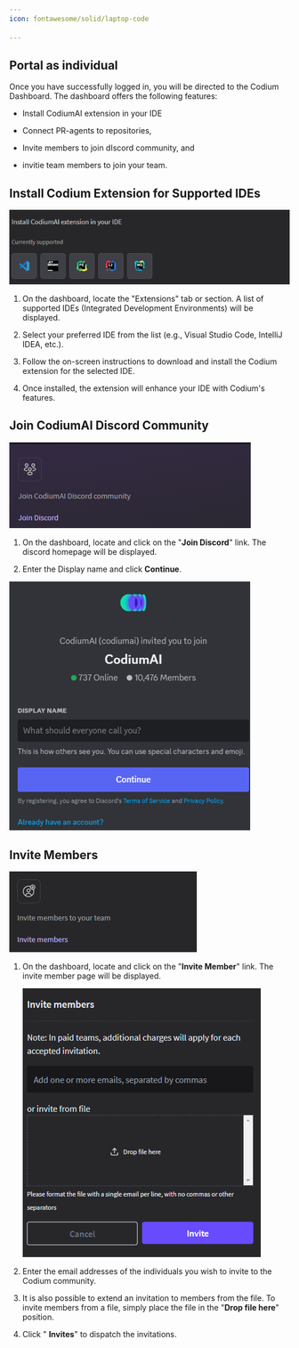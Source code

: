 ```yaml
---
icon: fontawesome/solid/laptop-code

---
```


## Portal as individual

Once you have successfully logged in, you will be directed to the Codium
Dashboard. The dashboard offers the following features:

-   Install CodiumAI extension in your IDE

-   Connect PR-agents to repositories,

-   Invite members to join dIscord community, and

-   invitie team members to join your team.

## Install Codium Extension for Supported IDEs 

![account_settings](../assets/supported_IDE.png)

1.  On the dashboard, locate the "Extensions" tab or section. A list of
    supported IDEs (Integrated Development Environments) will be displayed.

2.  Select your preferred IDE from the list (e.g., Visual Studio Code, IntelliJ
    IDEA, etc.).

3.  Follow the on-screen instructions to download and install the Codium
    extension for the selected IDE.

4.  Once installed, the extension will enhance your IDE with Codium's features.


## Join CodiumAI Discord Community

![join_codium](../assets/join_codium.png)

1.  On the dashboard, locate and click on the "**Join Discord**" link. The
    discord homepage will be displayed.

2.  Enter the Display name and click **Continue**.

![display_name](../assets/display_name.png)



## Invite Members

![invite_member](../assets/invite_member.png)

1.  On the dashboard, locate and click on the "**Invite Member**" link. The invite member page will be displayed.  

    ![invite_member_drop_file](../assets/invite_member_drop_file.png)

2.  Enter the email addresses of the individuals you wish to invite to the Codium community.

3.  It is also possible to extend an invitation to members from the file. To
    invite members from a file, simply place the file in the "**Drop file
    here**" position.

4.  Click " **Invites**" to dispatch the invitations.




